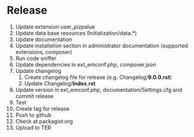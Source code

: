 # Release

1. Update extension user_pizpalue
1. Update data base resources (Initialization/data.*)
1. Update documentation
1. Update installation section in administrator documentation (supported extensions, composer)
1. Run code sniffer
1. Update dependencies in ext_emconf.php, composer.json
1. Update changelog <br>
    1. Create changelog file for release (e.g. Changelog/**9.0.0.rst**)
    1. Update Changelog/**Index.rst**
1. Update version in ext_emconf.php, documentation/Settings.cfg and commit release
1. Test
1. Create tag for release
1. Push to github
1. Check at packagist.org
1. Upload to TER
